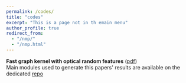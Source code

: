 ```yaml
---
permalink: /codes/
title: "codes"
excerpt: "This is a page not in th emain menu"
author_profile: true
redirect_from: 
  - "/nmp/"
  - "/nmp.html"
---
```




**Fast graph kernel with optical random features** ([pdf](https://arxiv.org/pdf/2010.08270.pdf))\
Main modules used to generate this papers' results are available on the dedicated [repo](https://github.com/hashemghanem/OPU_Graph_Classifier)

